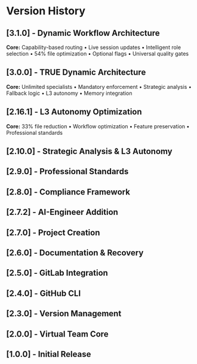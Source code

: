 # Version History

## [3.1.0] - Dynamic Workflow Architecture
**Core:** Capability-based routing • Live session updates • Intelligent role selection • 54% file optimization • Optional flags • Universal quality gates

## [3.0.0] - TRUE Dynamic Architecture  
**Core:** Unlimited specialists • Mandatory enforcement • Strategic analysis • Fallback logic • L3 autonomy • Memory integration

## [2.16.1] - L3 Autonomy Optimization
**Core:** 33% file reduction • Workflow optimization • Feature preservation • Professional standards

## [2.10.0] - Strategic Analysis & L3 Autonomy
## [2.9.0] - Professional Standards  
## [2.8.0] - Compliance Framework
## [2.7.2] - AI-Engineer Addition
## [2.7.0] - Project Creation
## [2.6.0] - Documentation & Recovery
## [2.5.0] - GitLab Integration
## [2.4.0] - GitHub CLI
## [2.3.0] - Version Management
## [2.0.0] - Virtual Team Core
## [1.0.0] - Initial Release